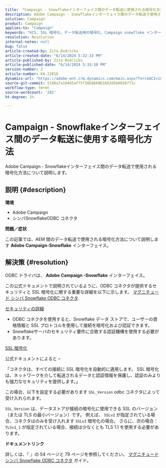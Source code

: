 ```yaml
---
title: 「Campaign - Snowflakeインターフェイス間のデータ転送に使用される暗号化方法」
description: Adobe Campaign - Snowflakeインターフェイス間のデータ転送で使用される暗号化方法について説明します。
solution: Campaign
product: Campaign
applies-to: "Campaign"
keywords: "KCS, SSL 暗号化，データ転送用の暗号化，Campaign snowflake インターフェイス，ODBC ドライバー"
resolution: Resolution
internal-notes: null
bug: false
article-created-by: Zita Rodricks
article-created-date: "6/14/2024 5:32:33 PM"
article-published-by: Zita Rodricks
article-published-date: "6/14/2024 5:33:10 PM"
version-number: 2
article-number: KA-22016
dynamics-url: "https://adobe-ent.crm.dynamics.com/main.aspx?forceUCI=1&pagetype=entityrecord&etn=knowledgearticle&id=2cfc4112-742a-ef11-840a-002248084fbb"
source-git-commit: 5198a7a104d5aff5f30b866061663d5b0028771c
workflow-type: tm+mt
source-wordcount: '282'
ht-degree: 2%

---
```


# Campaign - Snowflakeインターフェイス間のデータ転送に使用する暗号化方法


Adobe Campaign - Snowflakeインターフェイス間のデータ転送で使用される暗号化方法について説明します。

## 説明 {#description}


<b>環境</b>

- Adobe Campaign
- シンバSnowflakeODBC コネクタ


<b>問題／症状</b>

この記事では、AEM 間のデータ転送で使用される暗号化方法について説明します <b>Adobe Campaign-Snowflake</b> インターフェイス。


## 解決策 {#resolution}


ODBC ドライバは、 <b>Adobe</b> <b>Campaign -Snowflake</b> インターフェイス。

この公式ドキュメントで説明されているように、ODBC コネクタが提供するセキュリティと SSL 暗号化に関する重要な詳細を以下に示します。 [マグニチュード シンバ Snowflake ODBC コネクタ](https://docs.posit.co/drivers/1.8.0/pdf/Simba%20Snowflake%20ODBC%20Connector%20Install%20and%20Configuration%20Guide.pdf).

<u>セキュリティの詳細</u>

- ODBC コネクタを使用すると、Snowflake データ ストアで、ユーザーの資格情報と SSL プロトコルを使用して接続を暗号化および認証できます。
- Snowflakeサーバのセキュリティ要件に合致する認証機構を使用する必要があります。


<u>SSL 暗号化</u>

公式ドキュメントによると – 

「コネクタは、すべての接続に SSL 暗号化を自動的に適用します。 SSL 暗号化は、ネットワークを介して転送されるデータと認証情報を保護し、認証のみよりも強力なセキュリティを提供します。」

この場合、以下を設定する必要があります `SSL_Version` odbc コネクタによって受け入れられます。

`SSL_Version` は、データストアが接続の暗号化に使用できる SSL のバージョン（または TLS の最小バージョン）です。 例えば、 `SSLv2` が指定されている場合、コネクタはのみを受け入れます `SSLv2` 暗号化の場合。 さらに、次の場合： `TLSv1_1` が指定されている場合、接続は少なくとも TLS 1.1 を使用する必要があります。

<b>ドキュメントリンク</b>

詳しくは、『 』の 54 ページと 79 ページを参照してください。 [マグニチュード シンバ Snowflake ODBC コネクタ](https://docs.posit.co/drivers/1.8.0/pdf/Simba%20Snowflake%20ODBC%20Connector%20Install%20and%20Configuration%20Guide.pdf) ガイド。
